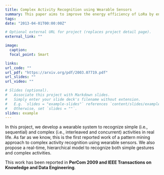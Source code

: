 ```yaml
---
title: Complex Activity Recognition using Wearable Sensors
summary: This paper aims to improve the energy efficiency of LoRa by enabling LoRa nodes to operate in a downclocked 'light sleep' mode for packet reception.
tags:
date: "2013-04-01T00:00:00Z"

# Optional external URL for project (replaces project detail page).
external_link: ""

image:
  caption:
  focal_point: Smart

links:
url_code: ""
url_pdf: "https://arxiv.org/pdf/2003.07719.pdf"
url_slides: ""
url_video: ""

# Slides (optional).
#   Associate this project with Markdown slides.
#   Simply enter your slide deck's filename without extension.
#   E.g. `slides = "example-slides"` references `content/slides/example-slides.md`.
#   Otherwise, set `slides = ""`.
slides: example
---
```


In this project, we develop a wearable system to recognize simple (i.e., sequential) and complex (i.e., interleaved and concurrent) activities in real life. As far as we know, this is the first reported work of a pattern mining approach to complex activity recognition using wearable sensors. We also propose a real-time, hierarchical model to recognize both simple gestures and complex activities.

This work has been reported in **PerCom 2009 and IEEE Transactions on Knowledge and Data Engineering**. 